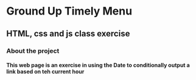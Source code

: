 # Ground Up Timely Menu
## HTML, css and js class exercise
### About the project
#### This web page is an exercise in using the Date to conditionally output a link based on teh current hour




